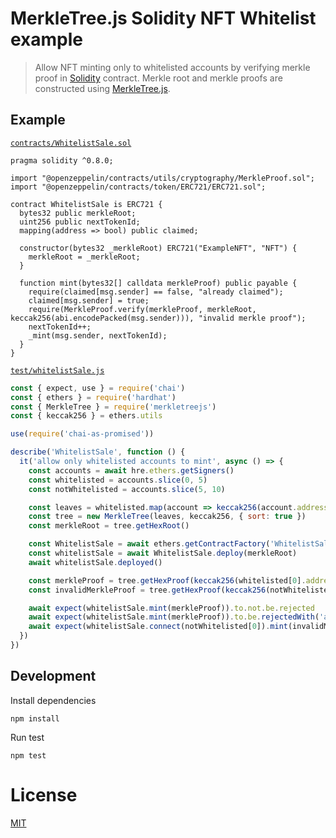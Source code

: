 # MerkleTree.js Solidity NFT Whitelist example

> Allow NFT minting only to whitelisted accounts by verifying merkle proof in [Solidity](https://github.com/ethereum/solidity) contract. Merkle root and merkle proofs are constructed using [MerkleTree.js](https://github.com/miguelmota/merkletreejs).

## Example

[`contracts/WhitelistSale.sol`](./contracts/WhitelistSale.sol)

```solidity
pragma solidity ^0.8.0;

import "@openzeppelin/contracts/utils/cryptography/MerkleProof.sol";
import "@openzeppelin/contracts/token/ERC721/ERC721.sol";

contract WhitelistSale is ERC721 {
  bytes32 public merkleRoot;
  uint256 public nextTokenId;
  mapping(address => bool) public claimed;

  constructor(bytes32 _merkleRoot) ERC721("ExampleNFT", "NFT") {
    merkleRoot = _merkleRoot;
  }

  function mint(bytes32[] calldata merkleProof) public payable {
    require(claimed[msg.sender] == false, "already claimed");
    claimed[msg.sender] = true;
    require(MerkleProof.verify(merkleProof, merkleRoot, keccak256(abi.encodePacked(msg.sender))), "invalid merkle proof");
    nextTokenId++;
    _mint(msg.sender, nextTokenId);
  }
}
```

[`test/whitelistSale.js`](./test/whitelistSale.js)

```javascript
const { expect, use } = require('chai')
const { ethers } = require('hardhat')
const { MerkleTree } = require('merkletreejs')
const { keccak256 } = ethers.utils

use(require('chai-as-promised'))

describe('WhitelistSale', function () {
  it('allow only whitelisted accounts to mint', async () => {
    const accounts = await hre.ethers.getSigners()
    const whitelisted = accounts.slice(0, 5)
    const notWhitelisted = accounts.slice(5, 10)

    const leaves = whitelisted.map(account => keccak256(account.address))
    const tree = new MerkleTree(leaves, keccak256, { sort: true })
    const merkleRoot = tree.getHexRoot()

    const WhitelistSale = await ethers.getContractFactory('WhitelistSale')
    const whitelistSale = await WhitelistSale.deploy(merkleRoot)
    await whitelistSale.deployed()

    const merkleProof = tree.getHexProof(keccak256(whitelisted[0].address))
    const invalidMerkleProof = tree.getHexProof(keccak256(notWhitelisted[0].address))

    await expect(whitelistSale.mint(merkleProof)).to.not.be.rejected
    await expect(whitelistSale.mint(merkleProof)).to.be.rejectedWith('already claimed')
    await expect(whitelistSale.connect(notWhitelisted[0]).mint(invalidMerkleProof)).to.be.rejectedWith('invalid merkle proof')
  })
})
```

## Development

Install dependencies

```shell
npm install
```

Run test

```shell
npm test
```

# License

[MIT](LICENSE)
